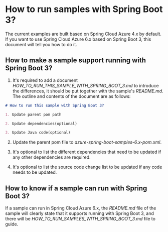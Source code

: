 # How to run samples with Spring Boot 3?

The current examples are built based on Spring Cloud Azure 4.x by default. If you want to use Spring Cloud Azure 6.x based on Spring Boot 3, this document will tell you how to do it.

## How to make a sample support running with Spring Boot 3?

1. It's required to add a document *HOW_TO_RUN_THIS_SAMPLE_WITH_SPRING_BOOT_3.md* to introduce the differences, it should be put together with the sample's *README.md*. The outline and contents of the document are as follows:

```markdown
# How to run this sample with Spring Boot 3?

1. Update parent pom path

2. Update dependencies(optional)

3. Update Java code(optional)

```

2. Update the parent pom file to *azure-spring-boot-samples-6.x-pom.xml*.

3. It's optional to list the different dependencies that need to be updated if any other dependencies are required.

4. It's optional to list the source code change list to be updated if any code needs to be updated.

## How to know if a sample can run with Spring Boot 3?

If a sample can run in Spring Cloud Azure 6.x, the *README.md* file of the sample will clearly state that it supports running with Spring Boot 3, and there will be *HOW_TO_RUN_SAMPLES_WITH_SPRING_BOOT_3.md* file to guide.
